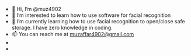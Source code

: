 - 👋 Hi, I’m @muz4902
- 👀 I’m interested to learn how to use software for facial recognition
- 🌱 I’m currently learning how to use facial recognition to open/close safe storage. I have zero knowledge in coding.
- 📫 You can reach me at muzaffar4902@gmail.com
- 
-
<!---
muz4902/muz4902 is a ✨ special ✨ repository because its `README.md` (this file) appears on your GitHub profile.
You can click the Preview link to take a look at your changes.
--->
